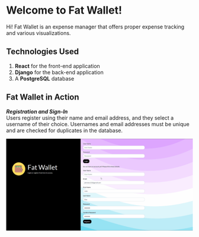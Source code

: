 
# Welcome to Fat Wallet!

Hi! Fat Wallet is an expense manager that offers proper expense tracking and various visualizations. 

## Technologies Used

1. **React** for the front-end application
2.  **Django** for the back-end application
3. A **PostgreSQL** database

## Fat Wallet in Action

 ***Registration and Sign-In*** <br/>
Users register using their name and email address, and they select a username of their choice. Usernames and email addresses must be unique and are checked for duplicates in the database. 

![alt text](https://github.com/acesadaf/fat-wallet-front/blob/master/src/components/Image/Register.gif)
